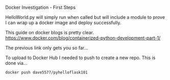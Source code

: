 Docker Investigation - First Steps

HelloWorld.py will simply run when called but will include a module to prove I can wrap up a docker image and deploy successfully.


This guide on docker blogs is pretty clear.
https://www.docker.com/blog/containerized-python-development-part-1/

The previous link only gets you so far...

To upload to Docker Hub I needed to push to create a new repo. This is done via...

```
docker push dave5577/pyhelloflask101
```
